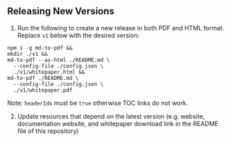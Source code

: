 ## Releasing New Versions

1. Run the following to create a new release in both PDF and HTML format. Replace `v1` below with the desired version:

```
npm i -g md-to-pdf &&
mkdir ./v1 &&
md-to-pdf --as-html ./README.md \
  --config-file ./config.json \
  ./v1/whitepaper.html &&
md-to-pdf ./README.md \
  --config-file ./config.json \
  ./v1/whitepaper.pdf
```

Note: `headerIds` must be `true` otherwise TOC links do not work.

2. Update resources that depend on the latest version (e.g. website, documentation website, and whitepaper download link in the README file of this repository)
